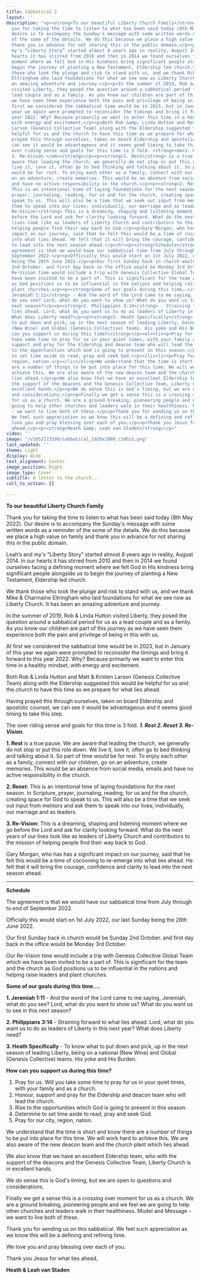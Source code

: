 ```yaml
---
title: Sabbatical 2
layout: ''
description: "<p><strong>To our beautiful Liberty Church Family</strong></p><p>Thank
  you for taking the time to listen to what has been said today (8th May 2022). Our
  desire is to accompany the Sunday's message with some written words as a reminder
  of the some of the details. We do this because we place a high value on family and
  thank you in advance for not sharing this in the public domain.</p><p>Leah’s and
  my's “Liberty Story” started almost 8 years ago in reality, August 2014. In our
  hearts it has stirred from 2010 and then in 2014 we found ourselves facing a defining
  moment where we felt God in His kindness bring significant people alongside us to
  begin the journey of planting a New Testament, Eldership led church.</p><p>We thank
  those who took the plunge and risk to stand with us, and we thank Mike &amp; Charmaine
  Eltringham who laid foundations for what we see now as Liberty Church. It has been
  an amazing adventure and journey.</p><p>In the summer of 2019, Rob &amp; Linda Hutton
  visited Liberty, they posed the question around a sabbatical period for us as a
  lead couple and as a family. As you know our children are part of this journey as
  we have seen them experience both the pain and privilege of being in this with us.</p><p>At
  first we considered the sabbatical time would be in 2023, but in January of this
  year we again were prompted to reconsider the timings and bring it forward to this
  year 2022. Why? Because primarily we want to enter this time in a healthy mindset,
  with energy and excitement.</p><p>Both Rob &amp; Linda Hutton and Matt &amp; Kristen
  Larson (Genesis Collective Team) along with the Eldership suggested this would be
  helpful for us and the church to have this time as we prepare for what lies ahead.</p><p>Having
  prayed this through ourselves, taken on board Eldership and apostolic counsel, we
  can see it would be advantageous and it seems good timing to take this step.</p><p>The
  over riding sense and goals for this time is 3 fold. <strong><em>1. Rest 2. Reset
  3. Re-Vision.</em></strong></p><p><strong>1. Rest</strong> is a true pause. We are
  aware that leading the church, we generally do not stop or put this role down. We
  live it, love it, often go to bed thinking and talking about it. So part of time
  would be for rest. To enjoy each other as a family, connect with our children, go
  on an adventure, create memories. This would be an absence from social media, emails
  and have no active responsibility in the church.</p><p><strong>2. Reset:</strong>
  This is an intentional time of laying foundations for the next season. In Scripture,
  prayer, journaling, reading, for us and for the church, creating space for God to
  speak to us. This will also be a time that we seek out input from mentors and ask
  them to speak into our lives; individually, our marriage and as leaders.</p><p><strong>3.
  Re-Vision:</strong> This is a dreaming, shaping and listening moment where we go
  before the Lord and ask for clarity looking forward. What do the next years of our
  lives look like as leaders of Liberty Church and contributors to the mission of
  helping people find their way back to God.</p><p>Gary Morgan, who has has a significant
  impact on our journey, said that he felt this would be a time of cocooning to re-emerge
  into what lies ahead. He felt that it will bring the courage, confidence and clarity
  to lead into the next season ahead.</p><hr><p><strong>Schedule</strong></p><p>The
  agreement is that we would have our sabbatical time from July through to end of
  September 2022.</p><p>Officially this would start on 1st July 2022, our last Sunday
  being the 26th June 2022.</p><p>Our first Sunday back in church would be Sunday
  2nd October. and first day back in the office would be Monday 3rd October.</p><p>Our
  Re-Vision time would include a trip with Genesis Collective Global Team which we
  have been invited to be a part of. This is significant for the team and the church
  as God positions us to be influential in the nations and helping raise leaders and
  plant churches.</p><p><strong>Some of our goals during this time….</strong></p><p><strong>1.
  Jeremiah 1:11</strong> - And the word of the Lord came to me saying, Jeremiah, what
  do you see? Lord, what do you want to show us? What do you want us to see in this
  next season?</p><p><strong>2. Philippians 3:14</strong> - Straining forward to what
  lies ahead. Lord, what do you want us to do as leaders of Liberty in this next year?
  What does Liberty need?</p><p><strong>3. Heath Specifically</strong> - To know what
  to put down and pick, up in the next season of leading Liberty, being on a national
  (New Wine) and Global (Genesis Collective) teams. His yoke and His Burden.</p><p><strong>How
  can you support us during this time?</strong></p><ol><li><p>Pray for us. Will you
  take some time to pray for us in your quiet times, with your family and as a church.</p></li><li><p>Honour,
  support and pray for the Eldership and deacon team who will lead the church.</p></li><li><p>Rise
  to the opportunities which God is going to present in this season.</p></li><li><p>Determine
  to set time aside to read, pray and seek God.</p></li><li><p>Pray for our city,
  region, nation.</p></li></ol><p>We understand that the time is short and know there
  are a number of things to be put into place for this time. We will work hard to
  achieve this. We are also aware of the new deacon team and the church plant which
  lies ahead.</p><p>We also know that we have an excellent Eldership team, who with
  the support of the deacons and the Genesis Collective Team, Liberty Church is in
  excellent hands.</p><p>We do sense this is God's timing, but we are open to questions
  and considerations.</p><p>Finally we get a sense this is a crossing over moment
  for us as a church. We are a ground breaking, pioneering people and we feel we are
  going to help other churches and leaders walk in their healthiness. Model and Message
  - we want to live both of these.</p><p>Thank you for sending us on this sabbatical.
  We feel such appreciation as we know this will be a defining and refining time.</p><p>We
  love you and pray blessing over each of you.</p><p>Thank you Jesus for what lies
  ahead,</p><p><strong>Heath &amp; Leah van Staden</strong></p>"
video: ''
image: "/v1652173199/sabbatical_1920x1080_c3dhz1.png"
last_updated: ''
theme: Light
display: Wide
text_alignment: Center
image_position: Right
image_type: Cover
subtitle: A letter to the church...
call_to_action: []

---
```

**To our beautiful Liberty Church Family**

Thank you for taking the time to listen to what has been said today (8th May 2022). Our desire is to accompany the Sunday's message with some written words as a reminder of the some of the details. We do this because we place a high value on family and thank you in advance for not sharing this in the public domain.

Leah’s and my's “Liberty Story” started almost 8 years ago in reality, August 2014. In our hearts it has stirred from 2010 and then in 2014 we found ourselves facing a defining moment where we felt God in His kindness bring significant people alongside us to begin the journey of planting a New Testament, Eldership led church.

We thank those who took the plunge and risk to stand with us, and we thank Mike & Charmaine Eltringham who laid foundations for what we see now as Liberty Church. It has been an amazing adventure and journey.

In the summer of 2019, Rob & Linda Hutton visited Liberty, they posed the question around a sabbatical period for us as a lead couple and as a family. As you know our children are part of this journey as we have seen them experience both the pain and privilege of being in this with us.

At first we considered the sabbatical time would be in 2023, but in January of this year we again were prompted to reconsider the timings and bring it forward to this year 2022. Why? Because primarily we want to enter this time in a healthy mindset, with energy and excitement.

Both Rob & Linda Hutton and Matt & Kristen Larson (Genesis Collective Team) along with the Eldership suggested this would be helpful for us and the church to have this time as we prepare for what lies ahead.

Having prayed this through ourselves, taken on board Eldership and apostolic counsel, we can see it would be advantageous and it seems good timing to take this step.

The over riding sense and goals for this time is 3 fold. **_1. Rest 2. Reset 3. Re-Vision._**

**1. Rest** is a true pause. We are aware that leading the church, we generally do not stop or put this role down. We live it, love it, often go to bed thinking and talking about it. So part of time would be for rest. To enjoy each other as a family, connect with our children, go on an adventure, create memories. This would be an absence from social media, emails and have no active responsibility in the church.

**2. Reset:** This is an intentional time of laying foundations for the next season. In Scripture, prayer, journaling, reading, for us and for the church, creating space for God to speak to us. This will also be a time that we seek out input from mentors and ask them to speak into our lives; individually, our marriage and as leaders.

**3. Re-Vision:** This is a dreaming, shaping and listening moment where we go before the Lord and ask for clarity looking forward. What do the next years of our lives look like as leaders of Liberty Church and contributors to the mission of helping people find their way back to God.

Gary Morgan, who has has a significant impact on our journey, said that he felt this would be a time of cocooning to re-emerge into what lies ahead. He felt that it will bring the courage, confidence and clarity to lead into the next season ahead.

***

**Schedule**

The agreement is that we would have our sabbatical time from July through to end of September 2022.

Officially this would start on 1st July 2022, our last Sunday being the 26th June 2022.

Our first Sunday back in church would be Sunday 2nd October. and first day back in the office would be Monday 3rd October.

Our Re-Vision time would include a trip with Genesis Collective Global Team which we have been invited to be a part of. This is significant for the team and the church as God positions us to be influential in the nations and helping raise leaders and plant churches.

**Some of our goals during this time….**

**1. Jeremiah 1:11** - And the word of the Lord came to me saying, Jeremiah, what do you see? Lord, what do you want to show us? What do you want us to see in this next season?

**2. Philippians 3:14** - Straining forward to what lies ahead. Lord, what do you want us to do as leaders of Liberty in this next year? What does Liberty need?

**3. Heath Specifically** - To know what to put down and pick, up in the next season of leading Liberty, being on a national (New Wine) and Global (Genesis Collective) teams. His yoke and His Burden.

**How can you support us during this time?**

1. Pray for us. Will you take some time to pray for us in your quiet times, with your family and as a church.
2. Honour, support and pray for the Eldership and deacon team who will lead the church.
3. Rise to the opportunities which God is going to present in this season.
4. Determine to set time aside to read, pray and seek God.
5. Pray for our city, region, nation.

We understand that the time is short and know there are a number of things to be put into place for this time. We will work hard to achieve this. We are also aware of the new deacon team and the church plant which lies ahead.

We also know that we have an excellent Eldership team, who with the support of the deacons and the Genesis Collective Team, Liberty Church is in excellent hands.

We do sense this is God's timing, but we are open to questions and considerations.

Finally we get a sense this is a crossing over moment for us as a church. We are a ground breaking, pioneering people and we feel we are going to help other churches and leaders walk in their healthiness. Model and Message - we want to live both of these.

Thank you for sending us on this sabbatical. We feel such appreciation as we know this will be a defining and refining time.

We love you and pray blessing over each of you.

Thank you Jesus for what lies ahead,

**Heath & Leah van Staden**